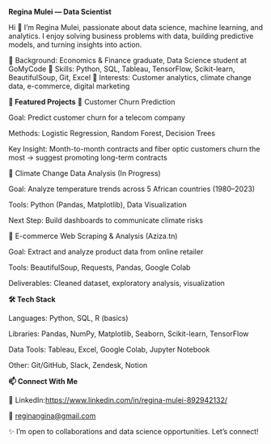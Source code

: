 **Regina Mulei — Data Scientist**

Hi 👋 I’m Regina Mulei, passionate about data science, machine learning, and analytics.
I enjoy solving business problems with data, building predictive models, and turning insights into action.

🔹 Background: Economics & Finance graduate, Data Science student at GoMyCode
🔹 Skills: Python, SQL, Tableau, TensorFlow, Scikit-learn, BeautifulSoup, Git, Excel
🔹 Interests: Customer analytics, climate change data, e-commerce, digital marketing

**🚀 Featured Projects**
🔹 Customer Churn Prediction

Goal: Predict customer churn for a telecom company

Methods: Logistic Regression, Random Forest, Decision Trees

Key Insight: Month-to-month contracts and fiber optic customers churn the most → suggest promoting long-term contracts

🔹 Climate Change Data Analysis (In Progress)

Goal: Analyze temperature trends across 5 African countries (1980–2023)

Tools: Python (Pandas, Matplotlib), Data Visualization

Next Step: Build dashboards to communicate climate risks

🔹 E-commerce Web Scraping & Analysis (Aziza.tn)

Goal: Extract and analyze product data from online retailer

Tools: BeautifulSoup, Requests, Pandas, Google Colab

Deliverables: Cleaned dataset, exploratory analysis, visualization

**🛠️ Tech Stack**

Languages: Python, SQL, R (basics)

Libraries: Pandas, NumPy, Matplotlib, Seaborn, Scikit-learn, TensorFlow

Data Tools: Tableau, Excel, Google Colab, Jupyter Notebook

Other: Git/GitHub, Slack, Zendesk, Notion

**📫 Connect With Me**

💼 LinkedIn:https://www.linkedin.com/in/regina-mulei-892942132/

📧 reginangina@gmail.com

✨ I’m open to collaborations and data science opportunities. Let’s connect!
